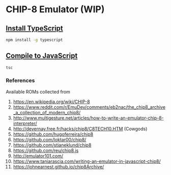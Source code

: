 # CHIP-8 Emulator (WIP)

## [Install TypeScript](https://www.typescriptlang.org/#installation)

```bash
npm install -g typescript 
```

## [Compile to JavaScript](https://code.visualstudio.com/docs/typescript/typescript-compiling)

```bash
tsc 
```

### References
Available ROMs collected from

1. https://en.wikipedia.org/wiki/CHIP-8
2. https://www.reddit.com/r/EmuDev/comments/eb2nac/the_chip8_archive_a_collection_of_modern_chip8/ 
3. http://www.multigesture.net/articles/how-to-write-an-emulator-chip-8-interpreter/
4. http://devernay.free.fr/hacks/chip8/C8TECH10.HTM (Cowgods)
5. https://github.com/hugoferreira/chip8
6. https://github.com/loktar00/chip8/
7. https://github.com/stianeklund/chip8
8. https://github.com/reu/chip8.js
9. http://emulator101.com/
10. https://www.taniarascia.com/writing-an-emulator-in-javascript-chip8/
11. https://johnearnest.github.io/chip8Archive/
